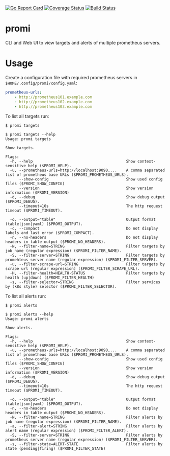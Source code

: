 [![Go Report Card](https://goreportcard.com/badge/github.com/postfinance/promi)](https://goreportcard.com/report/github.com/postfinance/promi)
[![Coverage Status](https://coveralls.io/repos/github/postfinance/promi/badge.svg)](https://coveralls.io/github/postfinance/promi)
[![Build Status](https://github.com/postfinance/promi/workflows/build/badge.svg)](https://github.com/postfinance/promi/actions)

# promi

CLI and Web UI to view targets and alerts of multiple prometheus servers.

# Usage

Create a configuration file with required prometheus servers in `$HOME/.config/promi/config.yaml`:

```yaml
prometheus-urls:
    - http://prometheus101.example.com
    - http://prometheus102.example.com
    - http://prometheus103.example.com
```

To list all targets run:

```console
$ promi targets
```

```console
$ promi targets --help
Usage: promi targets

Show targets.

Flags:
  -h, --help                                         Show context-sensitive help ($PROMI_HELP).
  -u, --prometheus-urls=http://localhost:9090,...    A comma separated list of prometheus base URLs ($PROMI_PROMETHEUS_URLS).
      --show-config                                  Show used config files ($PROMI_SHOW_CONFIG)
      --version                                      Show version information ($PROMI_VERSION)
  -d, --debug                                        Show debug output ($PROMI_DEBUG).
      --timeout=10s                                  The http request timeout ($PROMI_TIMEOUT).

  -o, --output="table"                               Output format (table|json|yaml) ($PROMI_OUTPUT).
  -c, --compact                                      Do not display labels and last error ($PROMI_COMPACT).
  -n, --no-headers                                   Do not display headers in table output ($PROMI_NO_HEADERS).
  -N, --filter-name=STRING                           Filter targets by job name (regular expression) ($PROMI_FILTER_NAME).
  -S, --filter-server=STRING                         Filter targets by promehteus server name (regular expression) ($PROMI_FILTER_SERVER).
  -u, --filter-scrape-url=STRING                     Filter targets by scrape url (regular expression) ($PROMI_FILTER_SCRAPE_URL).
  -H, --filter-health=HEALTH-STATUS                  Filter targets by health (up|down) ($PROMI_FILTER_HEALTH)
  -s, --filter-selector=STRING                       Filter services by (k8s style) selector ($PROMI_FILTER_SELECTOR).
```

To list all alerts run:

```console
$ promi alerts
```

```console
$ promi alerts --help
Usage: promi alerts

Show alerts.

Flags:
  -h, --help                                         Show context-sensitive help ($PROMI_HELP).
  -u, --prometheus-urls=http://localhost:9090,...    A comma separated list of prometheus base URLs ($PROMI_PROMETHEUS_URLS).
      --show-config                                  Show used config files ($PROMI_SHOW_CONFIG)
      --version                                      Show version information ($PROMI_VERSION)
  -d, --debug                                        Show debug output ($PROMI_DEBUG).
      --timeout=10s                                  The http request timeout ($PROMI_TIMEOUT).

  -o, --output="table"                               Output format (table|json|yaml) ($PROMI_OUTPUT).
  -n, --no-headers                                   Do not display headers in table output ($PROMI_NO_HEADERS).
  -N, --filter-name=STRING                           Filter alerts by job name (regular expression) ($PROMI_FILTER_NAME).
  -a, --filter-alert=STRING                          Filter alerts by alert name (regular expression) ($PROMI_FILTER_ALERT).
  -S, --filter-server=STRING                         Filter alerts by prometheus server name (regular expression) ($PROMI_FILTER_SERVER).
  -s, --filter-state=ALERT-STATE                     Filter alerts by state (pending|firing) ($PROMI_FILTER_STATE)
```
